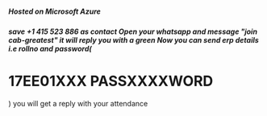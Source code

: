 <h5>Hosted on Microsoft Azure </h5>
<h5> save +1 415 523 886 as contact 
  Open your whatsapp and message "join cab-greatest" it will reply you with a green
  Now you can send erp details i.e rollno and password(<h1>17EE01XXX PASSXXXXWORD </h1>)
  you will get a reply with your attendance
